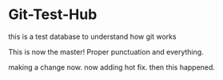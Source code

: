 Git-Test-Hub
============

this is a test database to understand how git works

This is now the master! Proper punctuation and everything.

making a change now. now adding hot fix. then this happened.
